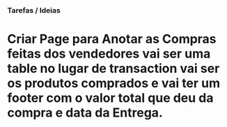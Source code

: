 ### Tarefas / Ideias

# Criar Page para Anotar as Compras feitas dos vendedores vai ser uma table no lugar de transaction vai ser os produtos comprados e vai ter um footer com o valor total que deu da compra e data da Entrega.